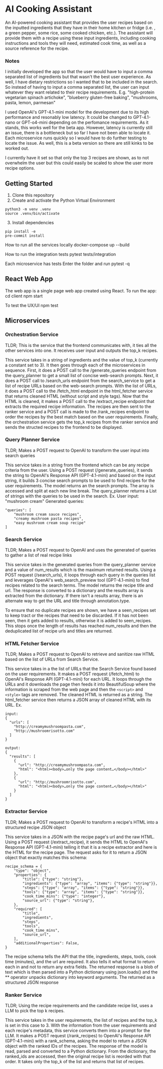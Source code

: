 # AI Cooking Assistant

An AI-powered cooking assistant that provides the user recipes based on the inputted ingredients that they have in their home kitchen or fridge (i.e. , a green pepper, some rice, some cooked chicken, etc.).
The assistant will provide them with a recipe using these input ingredients, including cooking instructions and tools they will need, estimated cook time, as well as a source reference for the recipe.

### Notes

I initially developed the app so that the user would have to input a comma separated list of ingredients but that wasn't the best user experience. As well, I have dietary restrictions so I wanted that to be included in the search. So instead of having to input a comma separated list, the user can input whatever they want related to their recipe requirements.
E.g.
"high-protein vegetarian spinach artichoke", 
"blueberry gluten-free baking",
"mushrooms, pasta, lemon, parmesan"

I used OpenAI's GPT-4.1-mini model for the development due to its high performance and resonably low latency. It could be changed to GPT-4.1-nano or GPT-o4-mini depending on the perfomance requirements. As it stands, this works well for the beta app. However, latency is currently still an issue, there is a bottleneck but so far I have not been able to locate it. Each microservice runs quickly so I would have to do further testing to locate the issue. As well, this is a beta version so there are still kinks to be worked out.

I currently have it set so that only the top 3 recipes are shown, as to not overwhelm the user but this could easily be scaled to show the user more recipe options.

## Getting Started

1. Clone this repository
2. Create and activate the Python Virtual Environment

```
python3 -m venv .venv
source .venv/bin/activate
```

3. Install dependencies

```
pip install -e
pre-commit install
```

How to run all the services locally
docker-compose up --build

How to run the integration tests
pytest tests/integration

Each microservice has tests
Enter the folder and run pytest -q

## React Web App

The web app is a single page web app created using React.
To run the app:
cd client
npm start

To test the UX/UI
npm test

## Microservices

### Orchestration Service

TLDR; This is the service that the frontend communicates with, it ties all the other services into one. It receives user input and outputs the top_k recipes.

This service takes in a string of ingredients and the value of top_k (currently a constant set to 3). It then goes through each of the microservices in sequence. First, it does a POST call to the /generate_queries endpoint from the query_planner to get a small list of concise web-search prompts. Next, it does a POST call to /search_urls endpoint from the search_service to get a list of recipe URLs based on the web-search prompts. With the list of URLs, it does a POST call to the /fetch_html endpoint in the html_fetcher service that returns cleaned HTML (without script and style tags). Now that the HTML is cleaned, it makes a POST call to the /extract_recipe endpoint that extracts the required recipe information. The recipes are then sent to the ranker service and a POST call is made to the /rank_recipes endpoint to order the recipes by the best match based on the user requirements. Finally, the orchestration service gets the top_k recipes from the ranker service and sends the structed recipes to the frontend to be displayed.

### Query Planner Service

TLDR; Makes a POST request to OpenAI to transform the user input into search queries

This service takes in a string from the frontend which can be any recipe criteria from the user. Using a POST request (/generate_queries), it sends the string to OpenAI's Response API (GPT-4.1-mini) and based on the input string, it builds 3 concise search prompts to be used to find recipes for the user requirements.
The model returns an the search prompts. The array is accessed and split at each new line break. The query_planner returns a List of strings with the queries to be used in the search.
Ex.
User input: "mushroom cream"
Generated queries:

```
"queries": [
    "mushroom cream sauce recipes",
    "creamy mushroom pasta recipes",
    "easy mushroom cream soup recipe"
]
```

### Search Service

TLDR; Makes a POST request to OpenAI and uses the generated of queries to gather a list of real recipe links

This service takes in the generated queries from the query_planner service and a value of num_results which is the maximum returned results. Using a POST request (/search_urls), it loops through each query in the queries list and leverages OpenAI's web_search_preview tool (GPT-4.1-mini) to find recipes related to the search terms.
The model returns the recipe title and url. The response is converted to a dictionary and the results array is extracted from the dictionary. If there isn't a results array, there is an alternate way to get the URL and title through annotation.type.

To ensure that no duplicate recipes are shown, we have a seen_recipes set to keep tract or the recipes that need to be discarded. If it has not been seen, then it gets added to results, otherwise it is added to seen_recipes. This stops once the length of results has reached num_results and then the deduplicated list of recipe urls and titles are returned.

### HTML Fetcher Service

TLDR; Makes a POST request to OpenAI to retrieve and sanitize raw HTML based on the list of URLs from Search Service.

This service takes in a the list of URLs that the Search Service found based on the user requirements. It makes a POST request (/fetch_html) to OpenAI's Response API (GPT-4.1-mini) for each URL. It loops through the URLs and it downloads the page then feeds it into BeautifulSoup where the information is scraped from the web page and then the `<script>` and `<style>` tags are removed. The cleaned HTML is returned as a string. The html_fetcher service then returns a JSON array of cleaned HTML with its URL.
Ex.

```
input:
{
  "urls": [
    "http://creamymushroompasta.com",
    "http://mushroomrisotto.com"
  ]
}

output:
{
  "results": [
    {
      "url": "http://creamymushroompasta.com",
      "html": "<html><body>…only the page content…</body></html>"
    },
    {
      "url": "http://mushroomrisotto.com",
      "html": "<html><body>…only the page content…</body></html>"
    }
  ]
}
```

### Extractor Service

TLDR; Makes a POST request to OpenAI to transform a recipe's HTML into a structured recipe JSON object

This service takes in a JSON with the recipe page's url and the raw HTML. Using a POST request (/extract_recipe), it sends the HTML to OpenAI's Response API (GPT-4.1-mini) telling it that it is a recipe extractor and here is the HTML for the recipe page. The request asks for it to return a JSON object that exactly matches this schema:

```
recipe_schema = {
    "type": "object",
    "properties": {
        "title": {"type": "string"},
        "ingredients": {"type": "array", "items": {"type": "string"}},
        "steps": {"type": "array", "items": {"type": "string"}},
        "tools": {"type": "array", "items": {"type": "string"}},
        "cook_time_mins": {"type": "integer"},
        "source_url": {"type": "string"},
    },
    "required": [
        "title",
        "ingredients",
        "steps",
        "tools",
        "cook_time_mins",
        "source_url",
    ],
    "additionalProperties": False,
}
```

The recipe schema tells the API that the title, ingredients, steps, tools, cook time (minutes), and the url are required. It also tells it what format to return each in and not to return any extra fields.
The returned response is a blob of text which is then parsed into a Python dictionary using json.loads() and the \*\* operator unpacks dictionary into keyword arguments. The returned as a structured JSON response

### Ranker Service

TLDR; Using the recipe requirements and the candidate recipe list, uses a LLM to pick the top k recipes.

This service takes in the user requirements, the list of recipes and the top_k is set in this case to 3. With the information from the user requirements and each recipe's metadata, this service converts them into a prompt for the LLM. It makes a POST request (/rank_recipes) to OpenAI's Response API (GPT-4.1-mini) with a rank_schema, asking the model to return a JSON object with the ranked IDs of the recipes.
The response of the model is read, parsed and converted to a Python dictionary. From the dictionary, the ranked_ids are accessed, then the original recipe list is reorded with that order. It takes only the top_k of the list and returns that list of recipes.

